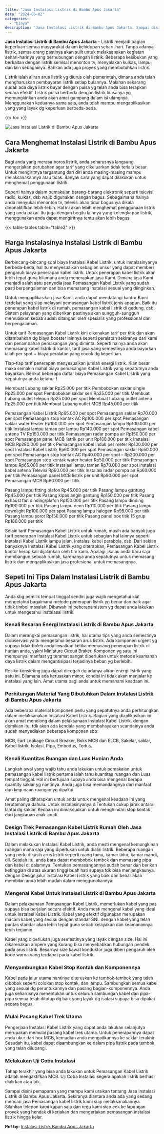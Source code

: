 ```yaml
---
title: "Jasa Instalasi Listrik di Bambu Apus Jakarta"
date: "2024-06-02"
categories: 
  - "biaya"
description: "Jasa Instalasi Listrik di Bambu Apus Jakarta. Sampai disini pemaparan yang mampu kami uraikan tentang Jasa Instalasi Listrik di Bambu Apus Jakarta. Sekiranya..."
---
```


**Jasa Instalasi Listrik di Bambu Apus Jakarta** – Listrik menjadi bagian keperluan semua masyarakat dalam kehidupan sehari-hari. Tanpa adanya listrik, semua orang pastinya akan sulit untuk melaksanakan kegiatan sehari-harinya yang berhubungan dengan listirik. Beberapa kesibukan yang berkaitan dengan listrik semisal menonton tv, menyalakan kulkas, lampu, dan lain sebagainya. Bahkan ada juga proyek yang membutuhkan listrik.

Listrik ialah aliran arus listrik yg diurus oleh pemerintah, dimana anda telah mengharuskan pembayaran listrik setiap bulannya. Malahan sekarang sudah ada daya listrik bayar dengan pulsa yg telah anda bisa terapkan secara efektif. Listrik pulsa berbeda dengan listrik biasanya yg memungkinkan anda akan amat gampang dalam isi ulangnya. Menggunakan keduanya sama saja, anda telah mampu mengaplikasikan yang yang layak dg keperluan berbeda-beda.

{{< toc >}}

![Jasa Instalasi Listrik di Bambu Apus Jakarta](/images/instalasi-listrik-murah06.png)

## Cara Menghemat Instalasi Listrik di Bambu Apus Jakarta

Bagi anda yang merasa boros listrik, anda seharusnya langsung mengerjakan perubahan agar tarif yang dikeluarkan tidak terlalu besar. Untuk mengiritnya tergantung dari diri anda masing-masing mampu melaksanakannya atau tidak. Banyak cara yang dapat dilakukan untuk menghemat penggunaan listrik.

Seperti halnya dalam pemakaian barang-barang elektronik seperti televisi, radio, kulkas, dsb wajib digunakan dengan bagus. Sebagaimana halnya anda menyukai menonton tv, televisi akan tidur bagusnya dikala dinonaktifkan lebih-lebih. Hal ini akan lebih menghemat penggunaan listrik yang anda pakai. Itu juga dengan begitu lainnya yang kelengkapan listrik, menggunakan anda dapat mengiritnya tentu akan lebih bagus.

{{< table-tables table="table2" >}}

## Harga Instalasinya Instalasi Listrik di Bambu Apus Jakarta

Berbincang-bincang soal biaya Instalasi Kabel Listrik, untuk instalasinyanya berbeda-beda, hal itu menyesuaikan sebagian unsur yang dapat memberi pengaruh biaya penerapan kabel listrik. Untuk penerapan kabel listrik akan lebih tepat guna bilamana anda menerapkan jasa Kami. Dimana jasa Kami menjadi salah satu penyedia jasa Pemasangan Kabel Listrik yang sudah pasti berpengalaman dan bisa memasang Instalasi sesuai yang diinginkan.

Untuk mengaplikasikan jasa Kami, anda dapat mendatangi kantor Kami terdekat yang siap melayani pemasangan kabel listrik jenis apapun. Baik itu penerapan kabel listrik di rumah, pemasangan kabel listrik di gedung, dsb. Sistem pelayanan yang diberikan pastinya akan sungguh-sungguh memuaskan sebab sudah ditangani oleh spesialis yang professional dan berpengalaman.

Untuk tarif Pemasangan Kabel Listrik kini dikenakan tarif per titik dan akan ditambahkan dg biaya booster lainnya seperti peralatan sekiranya dari kami dan penambahan pemasangan yang diminta. Seperti halnya anda akan memasang kabel listrik di kantor, tarif jasa yang semestinya anda bayarkan ialah per spot + biaya peralatan yang cocok dg keperluan.

Tiap-tiap tarif penerapan menyesuaikan jumlah energi listrik. Kian besar maka semakin mahal biaya pemasangan Kabel Listrik yang sepatutnya anda bayarkan. Berikut beberapa daftar biaya Pemasangan Kabel Listrik yang sepatutnya anda ketahui !

Membuat Lubang saklar Rp25.000 per titik Pembobokan saklar single Rp25.000 per spot Pembobokan saklar seri Rp25.000 per titik Membuat Lubang outlet telepon Rp25.000 per spot Membuat Lubang outlet antena Rp25.000 per titik Membuat Lubang outlet MCB Rp45.000 per titik

Pemasangan Kabel Listrik Rp65.000 per spot Pemasangan saklar Rp70.000 per spot Pemasangan stop kontak AC Rp100.000 per spot Pemasangan saklar water heater Rp100.000 per spot Pemasangan lampu Rp100.000 per titik Instalasi lampu taman per lampu Rp140.000 per spot Pemasangan kabel antena TV Rp150.000 per titik Pemasangan radar pompa air Rp150.000 per spot Pemasangan panel MCB listrik per unit Rp180.000 per titik Instalasi MCB Rp280.000 per titik Pemasangan kabel induk per meter Rp100.000 per spot Instalasi Kabel Listrik Rp60.000 per spot Pemasangan saklar Rp50.000 per spot Pemasangan stop kontak AC Rp40.000 per spot – Rp200.000 per spot Pemasangan stop kontak water heater Rp50.000 per titik Pemasangan lampu Rp65.000 per titik Instalasi lampu taman Rp70.000 per spot Instalasi kabel antena Televisi Rp60.000 per titik Instalasi radar pompa air Rp60.000 per titik Pemasangan panel MCB listrik per unit Rp90.000 per spot Pemasangan MCB Rp60.000 per titik

Pasang lampu fitting plafon Rp45.000 per titik Pasang lampu gantung Rp45.000 per titik Pasang kipas angin gantung Rp150.000 per titik Pasang exhaust fan dinding/plafon Rp150.000 per titik Pasang lampu dinding Rp100.000 per titik Pasang lampu neon Rp110.000 per titik Pasang lampu downlight Rp100.000 per spot Pasang lampu halogen Rp95.000 per titik Pasang lampu sorot Rp150.000 per titik Pasang panel box titik 15 grup Rp180.000 per titik

Selain tarif Pemasangan Kabel Listrik untuk rumah, masih ada banyak juga tarif penerapan Instalasi Kabel Listrik untuk sebagian hal lainnya seperti Instalasi Kabel Listrik lampu jalan, Instalasi kabel parabola, dsb. Dari sekian banyaknya Instalasi Kabel Listrik yang diterapkan, Pemasangan Kabel Listrik kantor kerap kali dijalankan oleh tim kami. Apalagi jikalau anda baru saja membangun sebuah rumah, karenanya anda sepatutnya untuk memasang listrik dan mengaplikasikan jasa profesional untuk memasangnya.

## Sepeti Ini Tips Dalam Instalasi Listrik di Bambu Apus Jakarta


Anda sbg pemilik tempat tinggal sendiri juga wajib mengetahui kiat mengetahui bagaimana metode penerapan listrik yg benar dan baik agar tidak timbul masalah. Dibawah ini beberapa sistem yg dapat anda lakukan untuk mengetahui instalasai listrik!

### Kenali Besaran Energi Instalasi Listrik di Bambu Apus Jakarta

Dalam merangkai pemasangan listrik, hal utama tips yang anda semestinya diobservasi yaitu mengetahui besaran arus listrik. Ada komponen urgent yg supaya tidak boleh anda lewatkan ketika memasang penerapan listrik di hunian anda, yakni Miniature Circuit Braker. Komponen yg satu ini mempunyai manfaat yg teramat sangat diperlukan untuk metode keamanan daya listrik dalam mengantisipasi terjadinya beban yg berlebih.

Resiko konsleting juga dapat dicegah dg adanya aliran energi listrik yang satu ini. Bilamana ada kerusakan minor, kondisi ini tidak akan menjalar ke instalasi yang lain. Amat utama bagi anda untuk memahami keadaan ini.

### Perhitungan Material Yang Dibutuhkan Dalam Instalasi Listrik di Bambu Apus Jakarta

Ada beberapa material komponen perlu yang sepatutnya anda perhitungkan dalam melaksanakan Instalasi Kabel Listrik. Bagian yang diaplikasikan ini akan amat menolong dalam pelaksanaan Instalasi Kabel Listrik. dengan demikian itu, tdk akan ada kendala yang membahayakan seandainya anda sudah menyediakan beberapa komponen sbb:

MCB, Eart Leakage Circuit Breaker, Boks MCB dan ELCB, Sakelar, saklar, Kabel listrik, Isolasi, Pipa, Embodus, Tedus.

### Kenali Kuantitas Ruangan dan Luas Hunian Anda

Langkah awal yang wajib tahu anda lakukan untuk pemakaian untuk pemasangan kabel listrik pertama ialah tahu kuantitas ruangan dan Luas tempat tinggal. Hal ini bertujuan supaya anda bisa mengenal berapa quantity saklar yg nantinya. Anda juga bisa memandangnya dari manfaat dan kegunaan ruangan yg dipakai.

Amat paling diharapkan untuk anda untuk mengenal keadaan ini yang terutamanya dahulu. Untuk instalasinyanya diTentukan cukup jarak antara lantai dg saklar. Kedaan ini dimaksudkan untuk menghindari stop kontak dari jangkauan anak-anak.

### Design Trek Pemasangan Kabel Listrik Rumah Oleh Jasa Instalasi Listrik di Bambu Apus Jakarta

Dalam melakukan Instalasi Kabel Listrik, anda mesti mengenal kemungkinan ruangan mana saja yang diperlukan untuk dialiri listrik. Beberapa ruangan yang perlu dikasih arus listrik seperti ruang tamu, kamar tidur, kamar mandi, dll. Setelah itu, anda baru dapat membobok tembok dan memasang pipa dan kabel di dalamnya. Tentukan pemasangannya sudah benar dan berikan ketinggian di atas ukuran tinggi buah hati supaya tdk bisa menjangkaunya. dengan Design jalur Instalasi Kabel Listrik yang baik dan benar akan membikin anda lebih mudah dalam menggunakannya.

### Mengenal Kabel Untuk Instalasi Listrik di Bambu Apus Jakarta

Dalam pelaksanaan Pemasangan Kabel Listrik, memerlukan kabel yang pas supaya bisa berjalan secara efektif. Anda mesti mengenal kabel yang ideal untuk Instalasi Kabel Listrik. Kabel yang efektif digunakan merupakan macam kabel yang sesuai dengan standar SNI. dengan kabel yang telah pantas standar akan lebih tepat guna sebab kelayakan dan keamanannya lebih terjamin.

Kabel yang diperlukan juga semestinya yang layak dengan size. Hal ini dikarenakan ampere yang kurang bisa menyebabkan hubungan pendek pada arus listrik. Besarnya size kawat konduktor juga diberi pengaruh oleh kode warna yang terdapat pada kabel listrik.

### Menyambungkan Kabel Stop Kontak dan Komponennya

Kabel pada jalur utama nantinya diteruskan ke tembok-tembok yang telah dibobok seperti colokan stop kontak, dan lampu. Sambungkan semua kabel yang sesuai dg peruntukannya dan pasang bagian-komponennya. Anda juga seharusnya menentukan untuk seluruh sambungan kabel dan pipa-pipa semua telah ditutup dg baik yang layak dg isolasi supaya bisa dipakai secara bagus.

### Mulai Pasang Kabel Trek Utama

Pengerjaan Instalasi Kabel Listrik yang dapat anda lakukan selanjutya merupakan memulai pasang kabel trek utama. Untuk penerapannya dapat anda ukur dari box MCB, kemudian anda mengaitkannya ke saklar terakhir. Sesudah itu, kabel dapat disambungkan ke dalam pipa listrik pada tembok yang telah dilubangi.

### Melakukan Uji Coba Instalasi

Tahap terakhir yang bisa anda lakukan untuk Pemasangan Kabel Listrik adalah mengaktifkan MCB. Uji Coba Instalasi segera apakah listrik berhasil dialirkan atau tdk.

Sampai disini pemaparan yang mampu kami uraikan tentang Jasa Instalasi Listrik di Bambu Apus Jakarta. Sekiranya diantara anda ada yang sedang mencari jasa Pemasangan kabel listrik kami siap melaksanakannya. Silahkan telepon kami kapan saja dan regu kami siap cek ke lapangan proyek yang hendak di kerjakan dan mengerjakan pemasangan instalasi listrik hingga kelar.

**Ref by:** [Instalasi Listrik Bambu Apus Jakarta](https://id.wikipedia.org/wiki/Instalasi)
